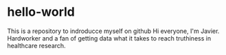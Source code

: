 # hello-world
This is a repository to indroducce myself on github
Hi everyone, I'm Javier. Hardworker and a fan of getting data what it takes to reach truthiness in healthcare research. 
